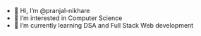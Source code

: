 - 👋 Hi, I’m @pranjal-nikhare
- 👀 I’m interested in Computer Science
- 🌱 I’m currently learning DSA and Full Stack Web development

